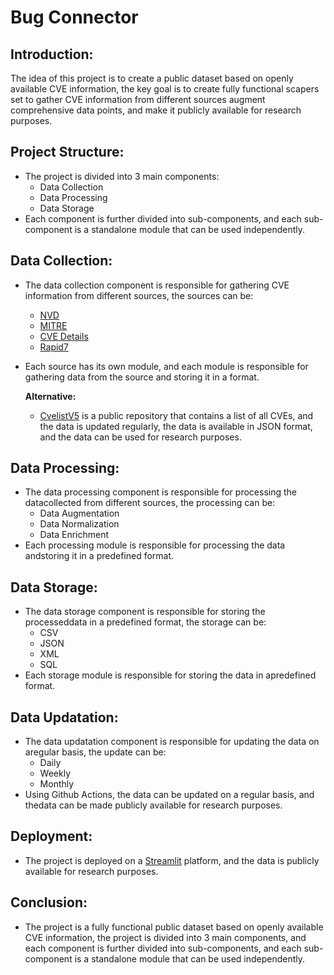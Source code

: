 # Bug Connector

## Introduction:

The idea of this project is to create a public dataset based on openly available CVE information, the key goal is to create fully functional scapers set to gather CVE information from different sources augment comprehensive data points, and make it publicly available for research purposes.
 
## Project Structure:    
- The project is divided into 3 main components:
  - Data Collection
  - Data Processing
  - Data Storage
- Each component is further divided into sub-components, and each sub-component is a standalone module that can be used independently.

## Data Collection:
- The data collection component is responsible for gathering CVE information from different sources, the sources can be:
    - [NVD](https://nvd.nist.gov/vuln/search/results?form_type=Basic&results_type=overview&search_type=all&isCpeNameSearch=false)
    - [MITRE](https://www.cve.org/Downloads#current-format)
    - [CVE Details](https://www.cvedetails.com/vulnerability-search.php?f=1&vendor=&product=&cweid=&cvssscoremin=&cvssscoremax=&publishdatestart=&publishdateend=&updatedatestart=&updatedateend=&cisaaddstart=&cisaaddend=&cisaduestart=&cisadueend=&page=1)
    - [Rapid7](https://www.rapid7.com/db/?q=&type=nexpose)
- Each source has its own module, and each module is responsible for gathering data from the source and storing it in a format.
  
  **Alternative:**
  - [CvelistV5](https://github.com/CVEProject/cvelistV5) is a public repository that contains a list of all CVEs, and the data is updated regularly, the data is available in JSON format, and the data can be used for research purposes.
  
## Data Processing:
- The data processing component is responsible for processing the datacollected from different sources, the processing can be:
    - Data Augmentation
    - Data Normalization
    - Data Enrichment
- Each processing module is responsible for processing the data andstoring it in a predefined format.

## Data Storage:
- The data storage component is responsible for storing the processeddata in a predefined format, the storage can be:
    - CSV
    - JSON
    - XML
    - SQL
- Each storage module is responsible for storing the data in apredefined format.

## Data Updatation:
- The data updatation component is responsible for updating the data on aregular basis, the update can be:
    - Daily
    - Weekly
    - Monthly
- Using Github Actions, the data can be updated on a regular basis, and thedata can be made publicly available for research purposes.

## Deployment:
- The project is deployed on a [Streamlit](https://streamlit.io) platform, and the data is publicly available for research purposes.

## Conclusion:
- The project is a fully functional public dataset based on openly available CVE information, the project is divided into 3 main components, and each component is further divided into sub-components, and each sub-component is a standalone module that can be used independently.

